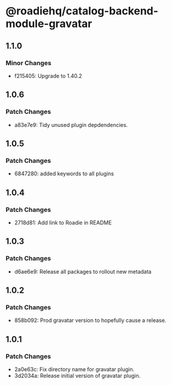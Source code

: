 # @roadiehq/catalog-backend-module-gravatar

## 1.1.0

### Minor Changes

- f215405: Upgrade to 1.40.2

## 1.0.6

### Patch Changes

- a83e7e9: Tidy unused plugin depdendencies.

## 1.0.5

### Patch Changes

- 6847280: added keywords to all plugins

## 1.0.4

### Patch Changes

- 2718d81: Add link to Roadie in README

## 1.0.3

### Patch Changes

- d6ae6e9: Release all packages to rollout new metadata

## 1.0.2

### Patch Changes

- 858b092: Prod gravatar version to hopefully cause a release.

## 1.0.1

### Patch Changes

- 2a0e63c: Fix directory name for gravatar plugin.
- 3d2034a: Release initial version of gravatar plugin.
